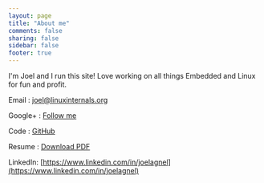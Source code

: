 ```yaml
---
layout: page
title: "About me"
comments: false
sharing: false
sidebar: false
footer: true
---
```

I'm Joel and I run this site!
Love working on all things Embedded and Linux for fun and profit.

Email	: [joel@linuxinternals.org](mailto:joel@linuxinternals.org)

Google+	: [Follow me](https://plus.google.com/102415785508850230338)

Code	: [GitHub](https://github.com/joelagnel/)

Resume	: [Download PDF](/aboutme/joel-resume.pdf)

LinkedIn: [https://www.linkedin.com/in/joelagnel](https://www.linkedin.com/in/joelagnel)
